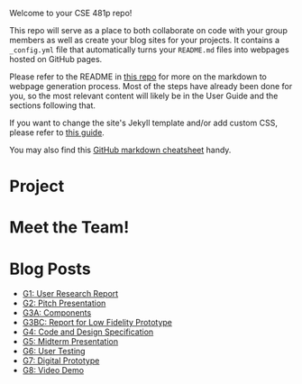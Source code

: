 Welcome to your CSE 481p repo!

This repo will serve as a place to both collaborate on code with your group members as well as create your blog sites for your projects. It contains a `_config.yml` file that automatically turns your `README.md` files into webpages hosted on GitHub pages.

Please refer to the README in [this repo](https://github.com/nicolas-van/easy-markdown-to-github-pages) for more on the markdown to webpage generation process. Most of the steps have already been done for you, so the most relevant content will likely be in the User Guide and the sections following that.

If you want to change the site's Jekyll template and/or add custom CSS, please refer to [this guide](https://docs.github.com/en/pages/setting-up-a-github-pages-site-with-jekyll/adding-a-theme-to-your-github-pages-site-using-jekyll).

You may also find this [GitHub markdown cheatsheet](https://www.markdownguide.org/cheat-sheet) handy.


# Project

# Meet the Team!

# Blog Posts
- [G1: User Research Report](./_posts/2024-03-09-G1.md)
- [G2: Pitch Presentation](./_posts/2024-03-09-G2.md)
- [G3A: Components](./_posts/2024-03-09-G3AC.md)
- [G3BC: Report for Low Fidelity Prototype](./_posts/2024-03-09-G3C.md)
- [G4: Code and Design Specification](./_posts/2024-03-09-G4.md)
- [G5: Midterm Presentation](./_posts/2024-03-09-G5.md)
- [G6: User Testing](./_posts/2024-03-09-G6.md)
- [G7: Digital Prototype](./_posts/2024-03-09-G7.md)
- [G8: Video Demo](./_posts/2024-03-09-G8.md)